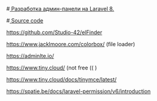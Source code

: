 
#[ Разработка админ-панели на Laravel 8. ](https://youtu.be/2pjzEDNugws?si=0z6RY4cwGE3OODFI)

#[ Source code ](https://github.com/VladislavGroniuk/Laravel-Admin-Panel-Course)


https://github.com/Studio-42/elFinder


https://www.jacklmoore.com/colorbox/  (file loader)

https://adminlte.io/

https://www.tiny.cloud/  (not free (( )

https://www.tiny.cloud/docs/tinymce/latest/


https://spatie.be/docs/laravel-permission/v6/introduction



